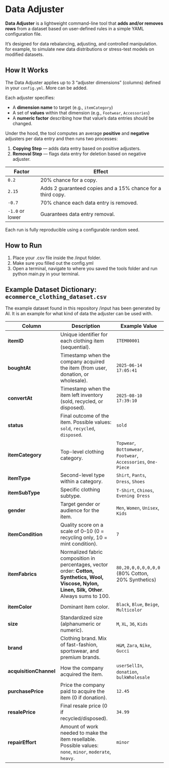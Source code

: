 # Data Adjuster

**Data Adjuster** is a lightweight command-line tool that **adds and/or removes rows** from a dataset based on user-defined rules in a simple YAML configuration file.

It’s designed for data rebalancing, adjusting, and controlled manipulation. for example, to simulate new data distributions or stress-test models on modified datasets.

## How It Works

The Data Adjuster applies up to 3 “adjuster dimensions” (columns) defined in your `config.yml`. More can be added.

Each adjuster specifies:
- A **dimension name** to target (e.g., `itemCategory`)
- A set of **values** within that dimension (e.g., `Footwear`, `Accessories`)
- A **numeric factor** describing how that value’s data entries should be changed.

Under the hood, the tool computes an average **positive** and **negative** adjusters per data entry and then runs two processes:
1. **Copying Step** — adds data entry based on positive adjusters.  
2. **Removal Step** — flags data entry for deletion based on negative adjuster.

| Factor | Effect |
|---------|--------|
| `0.2` | 20% chance for a copy. |
| `2.15` | Adds 2 guaranteed copies and a 15% chance for a third copy. |
| `-0.7` | 70% chance each data entry is removed. |
| `-1.0` or lower | Guarantees data entry removal. |

Each run is fully reproducible using a configurable random seed.

## How to Run

1. Place your .csv file inside the /input folder.
2. Make sure you filled out the config.yml
3. Open a terminal, navigate to where you saved the tools folder and run python main.py in your terminal.


## Example Dataset Dictionary: `ecommerce_clothing_dataset.csv`

The example dataset found in this repository /input has been generated by AI. It is an example for what kind of data the adjuster can be used with.

| Column              | Description                                                                                   | Example Value                        |
|---------------------|-----------------------------------------------------------------------------------------------|--------------------------------------|
| **itemID**          | Unique identifier for each clothing item (sequential).                                        | `ITEM00001`                           |
| **boughtAt**        | Timestamp when the company acquired the item (from user, donation, or wholesale).             | `2025-06-14 17:05:41`                 |
| **convertAt**       | Timestamp when the item left inventory (sold, recycled, or disposed).                         | `2025-08-10 17:39:10`                 |
| **status**          | Final outcome of the item. Possible values: `sold`, `recycled`, `disposed`.                   | `sold`                                |
| **itemCategory**    | Top-level clothing category.                                                                  | `Topwear`, `Bottomwear`, `Footwear`, `Accessories`, `One-Piece` |
| **itemType**        | Second-level type within a category.                                                          | `Shirt`, `Pants`, `Dress`, `Shoes`    |
| **itemSubType**     | Specific clothing subtype.                                                                    | `T-Shirt`, `Chinos`, `Evening Dress`  |
| **gender**          | Target gender or audience for the item.                                                       | `Men`, `Women`, `Unisex`, `Kids`      |
| **itemCondition**   | Quality score on a scale of 0–10 (0 = recycling only, 10 = mint condition).                   | `7`                                   |
| **itemFabrics**     | Normalized fabric composition in percentages, vector order: **Cotton, Synthetics, Wool, Viscose, Nylon, Linen, Silk, Other**. Always sums to 100. | `80,20,0,0,0,0,0,0` (80% Cotton, 20% Synthetics) |
| **itemColor**       | Dominant item color.                                                                          | `Black`, `Blue`, `Beige`, `Multicolor`|
| **size**            | Standardized size (alphanumeric or numeric).                                                  | `M`, `XL`, `36`, `Kids`               |
| **brand**           | Clothing brand. Mix of fast-fashion, sportswear, and premium brands.                          | `H&M`, `Zara`, `Nike`, `Gucci`        |
| **acquisitionChannel** | How the company acquired the item.                                                         | `userSellIn`, `donation`, `bulkWholesale` |
| **purchasePrice**   | Price the company paid to acquire the item (0 if donation).                                   | `12.45`                               |
| **resalePrice**     | Final resale price (0 if recycled/disposed).                                                  | `34.99`                               |
| **repairEffort**    | Amount of work needed to make the item resellable. Possible values: `none`, `minor`, `moderate`, `heavy`. | `minor` |